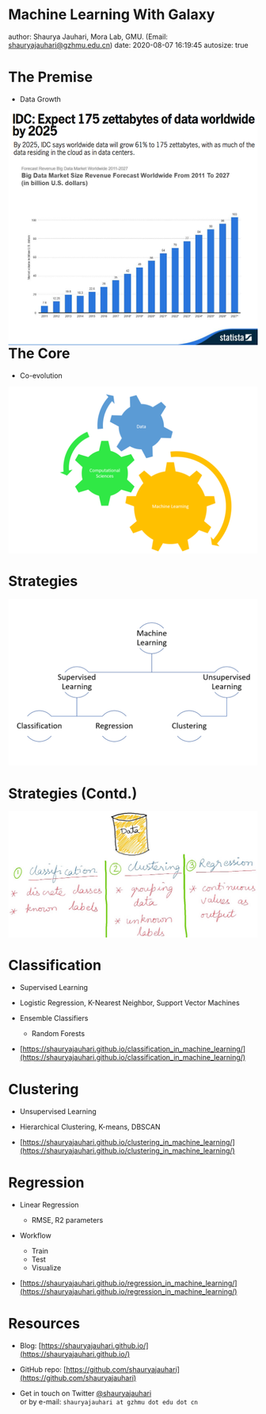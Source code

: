Machine Learning With Galaxy
========================================================
author: Shaurya Jauhari, Mora Lab, GMU. (Email: shauryajauhari@gzhmu.edu.cn)
date: 2020-08-07 16:19:45
autosize: true

The Premise
========================================================
- Data Growth

<img src="img/headlineIDC.png" align= "left">
<img src="img/growingMarketVolume.jpg" align= "right">



The Core
========================================================
- Co-evolution

<img src="img/entwinedML.png" align= "center">


Strategies
========================================================

<img src="img/typesML.png" align= "center">


Strategies (Contd.)
========================================================

<img src="img/basicML.jpg" align= "center">


Classification
========================================================

- Supervised Learning

- Logistic Regression, K-Nearest Neighbor, Support Vector Machines

- Ensemble Classifiers
  - Random Forests

- [https://shauryajauhari.github.io/classification_in_machine_learning/](https://shauryajauhari.github.io/classification_in_machine_learning/)


Clustering
========================================================

- Unsupervised Learning

- Hierarchical Clustering, K-means, DBSCAN

- [https://shauryajauhari.github.io/clustering_in_machine_learning/](https://shauryajauhari.github.io/clustering_in_machine_learning/)



Regression
========================================================

- Linear Regression
  - RMSE, R2 parameters

- Workflow
  - Train
  - Test
  - Visualize

- [https://shauryajauhari.github.io/regression_in_machine_learning/](https://shauryajauhari.github.io/regression_in_machine_learning/)


Resources
========================================================

- Blog: [https://shauryajauhari.github.io/](https://shauryajauhari.github.io/)

- GitHub repo: [https://github.com/shauryajauhari](https://github.com/shauryajauhari)

- Get in touch on Twitter [@shauryajauhari](https://twitter.com/shauryajauhari) <br> or by e-mail: `shauryajauhari at gzhmu dot edu dot cn`

